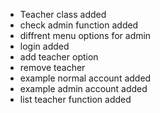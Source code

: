 - Teacher class added 
- check admin function added 
- diffrent menu options for admin 
- login added 
- add teacher option 
- remove teacher 
- example normal account added
- example admin account added 
- list teacher function added
